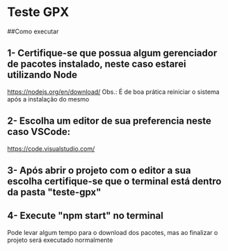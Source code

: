 # Teste GPX

##Como executar

## 1- Certifique-se que possua algum gerenciador de pacotes instalado, neste caso estarei utilizando Node
https://nodejs.org/en/download/
Obs.: É de boa prática reiniciar o sistema após a instalação do mesmo

## 2- Escolha um editor de sua preferencia neste caso VSCode:
https://code.visualstudio.com/

## 3- Após abrir o projeto com o editor a sua escolha certifique-se que o terminal está dentro da pasta "teste-gpx"

## 4- Execute "npm start" no terminal
Pode levar algum tempo para o download dos pacotes, mas ao finalizar o projeto será executado normalmente
